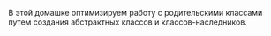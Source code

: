 В этой домашке оптимизируем работу с родительскими классами путем создания 
абстрактных классов и классов-наследников.